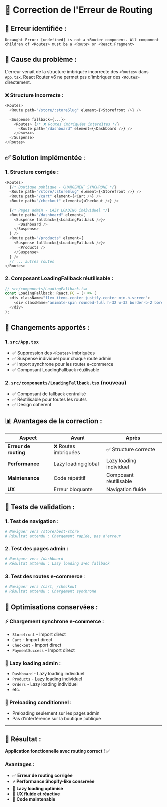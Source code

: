 # 🔧 Correction de l'Erreur de Routing

## 🚨 **Erreur identifiée :**

```
Uncaught Error: [undefined] is not a <Route> component. All component children of <Routes> must be a <Route> or <React.Fragment>
```

## 🎯 **Cause du problème :**

L'erreur venait de la structure imbriquée incorrecte des `<Routes>` dans `App.tsx`. React Router v6 ne permet pas d'imbriquer des `<Routes>` directement.

### **❌ Structure incorrecte :**
```typescript
<Routes>
  <Route path="/store/:storeSlug" element={<Storefront />} />
  
  <Suspense fallback={...}>
    <Routes> {/* ❌ Routes imbriquées interdites */}
      <Route path="/dashboard" element={<Dashboard />} />
    </Routes>
  </Suspense>
</Routes>
```

## ✅ **Solution implémentée :**

### **1. Structure corrigée :**
```typescript
<Routes>
  {/* Boutique publique - CHARGEMENT SYNCHRONE */}
  <Route path="/store/:storeSlug" element={<Storefront />} />
  <Route path="/cart" element={<Cart />} />
  <Route path="/checkout" element={<Checkout />} />
  
  {/* Pages admin - LAZY LOADING individuel */}
  <Route path="/dashboard" element={
    <Suspense fallback={<LoadingFallback />}>
      <Dashboard />
    </Suspense>
  } />
  <Route path="/products" element={
    <Suspense fallback={<LoadingFallback />}>
      <Products />
    </Suspense>
  } />
  // ... autres routes
</Routes>
```

### **2. Composant LoadingFallback réutilisable :**
```typescript
// src/components/LoadingFallback.tsx
const LoadingFallback: React.FC = () => (
  <div className="flex items-center justify-center min-h-screen">
    <div className="animate-spin rounded-full h-32 w-32 border-b-2 border-primary"></div>
  </div>
);
```

## 🔧 **Changements apportés :**

### **1. `src/App.tsx`**
- ✅ Suppression des `<Routes>` imbriquées
- ✅ Suspense individuel pour chaque route admin
- ✅ Import synchrone pour les routes e-commerce
- ✅ Composant LoadingFallback réutilisable

### **2. `src/components/LoadingFallback.tsx` (nouveau)**
- ✅ Composant de fallback centralisé
- ✅ Réutilisable pour toutes les routes
- ✅ Design cohérent

## 📊 **Avantages de la correction :**

| Aspect | Avant | Après |
|--------|-------|-------|
| **Erreur de routing** | ❌ Routes imbriquées | ✅ Structure correcte |
| **Performance** | Lazy loading global | Lazy loading individuel |
| **Maintenance** | Code répétitif | Composant réutilisable |
| **UX** | Erreur bloquante | Navigation fluide |

## 🧪 **Tests de validation :**

### **1. Test de navigation :**
```bash
# Naviguer vers /store/best-store
# Résultat attendu : Chargement rapide, pas d'erreur
```

### **2. Test des pages admin :**
```bash
# Naviguer vers /dashboard
# Résultat attendu : Lazy loading avec fallback
```

### **3. Test des routes e-commerce :**
```bash
# Naviguer vers /cart, /checkout
# Résultat attendu : Chargement synchrone
```

## 🚀 **Optimisations conservées :**

### **⚡ Chargement synchrone e-commerce :**
- `Storefront` - Import direct
- `Cart` - Import direct  
- `Checkout` - Import direct
- `PaymentSuccess` - Import direct

### **🎯 Lazy loading admin :**
- `Dashboard` - Lazy loading individuel
- `Products` - Lazy loading individuel
- `Orders` - Lazy loading individuel
- etc.

### **📱 Preloading conditionnel :**
- Preloading seulement sur les pages admin
- Pas d'interférence sur la boutique publique

---

## 🎉 **Résultat :**

**Application fonctionnelle avec routing correct !** ✅

### **Avantages :**
- ✅ **Erreur de routing corrigée**
- ⚡ **Performance Shopify-like conservée**
- 🎯 **Lazy loading optimisé**
- 📱 **UX fluide et réactive**
- 🔧 **Code maintenable**
